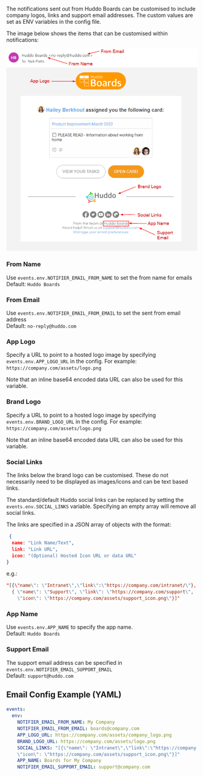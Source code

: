 
The notifications sent out from Huddo Boards can be customised to include company logos, links and support email addresses. 
The custom values are set as ENV variables in the config file.


The image below shows the items that can be customised within notifications:
<br/>

![Customisable values](notification-config.png)

### From Name
Use `events.env.NOTIFIER_EMAIL_FROM_NAME` to set the from name for emails <br/>Default: `Huddo Boards`

### From Email
Use `events.env.NOTIFIER_EMAIL_FROM_EMAIL` to set the sent from email address <br/>Default: `no-reply@huddo.com`

### App Logo
Specify a URL to point to a hosted logo image by specifying `events.env.APP_LOGO_URL` in the config. 
For example: `https://company.com/assets/logo.png`


Note that an inline base64 encoded data URL can also be used for this variable.

### Brand Logo
Specify a URL to point to a hosted logo image by specifying `events.env.BRAND_LOGO_URL` in the config. 
For example: `https://company.com/assets/logo.png`

Note that an inline base64 encoded data URL can also be used for this variable.

### Social Links
The links below the brand logo can be customised. These do not necessarily need to be displayed as images/icons and can be text based links.

The standard/default Huddo social links can be replaced by setting the `events.env.SOCIAL_LINKS` variable. Specifying an empty array will remove all social links.

The links are specified in a JSON array of objects with the format:
```json
 {
  name: "Link Name/Text", 
  link: "Link URL", 
  icon: "(Optional) Hosted Icon URL or data URL"
}
```

e.g.:
```json
"[{\"name\": \"Intranet\",\"link\":\"https://company.com/intranet/\"}, 
  { \"name\": \"Support\", \"link\": \"https://company.com/support\", 
    \"icon\": \"https://company.com/assets/support_icon.png\"}]"
``` 

### App Name
Use `events.env.APP_NAME` to specify the app name.<br/>Default: `Huddo Boards`

### Support Email
The support email address can be specified in `events.env.NOTIFIER_EMAIL_SUPPORT_EMAIL`<br/>Default: `support@huddo.com`

## Email Config Example (YAML)
```yaml
events:
  env:
    NOTIFIER_EMAIL_FROM_NAME: My Company
    NOTIFIER_EMAIL_FROM_EMAIL: boards@company.com
    APP_LOGO_URL: https://company.com/assets/company_logo.png
    BRAND_LOGO_URL: https://company.com/assets/logo.png
    SOCIAL_LINKS: "[{\"name\": \"Intranet\",\"link\":\"https://company.com/intranet/\"}, { \"name\": \"Support\", \"link\": \"https://company.com/support\", 
    \"icon\": \"https://company.com/assets/support_icon.png\"}]"
    APP_NAME: Boards for My Company
    NOTIFIER_EMAIL_SUPPORT_EMAIL: support@company.com
```
